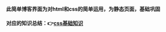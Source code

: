 #### 此简单博客界面为对html和css的简单运用，为静态页面，基础巩固
#### 对应的知识总结：👉[css基础知识](https://juejin.im/post/5eef6b6c6fb9a058583e7d91)

